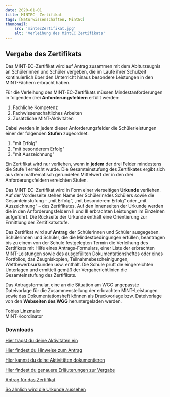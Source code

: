 ```yaml
---
date: 2020-01-01
title: MINTEC- Zertifikat
tags: [Naturwissenschaften, MintEC]
thumbnail: 
    src: 'mintecZertifikat.jpg'
    alt: 'Verleihung des MintEC Zertifikats' 
---
```


## Vergabe des Zertifikats

Das MINT-EC-Zertifikat wird auf Antrag zusammen mit dem Abiturzeugnis an Schülerinnen und Schüler vergeben, die im Laufe ihrer Schulzeit kontinuierlich über den Unterricht hinaus besondere Leistungen in den MINT-Fächern erbracht haben.

Für die Verleihung des MINT-EC-Zertifikats müssen Mindestanforderungen in folgenden drei <b>Anforderungsfeldern</b> erfüllt werden:

1. Fachliche Kompetenz
2. Fachwissenschaftliches Arbeiten
3. Zusätzliche MINT-Aktivitäten

Dabei werden in jedem dieser Anforderungsfelder die Schülerleistungen einer der folgenden <b>Stufen</b> zugeordnet:

1. "mit Erfolg"
2. "mit besonderem Erfolg"
3. "mit Auszeichnung"

Ein Zertifikat wird nur verliehen, wenn in <b>jedem</b> der drei Felder mindestens die Stufe 1 erreicht wurde. Die Gesamteinstufung des Zertifikates ergibt sich aus dem mathematisch gerundeten Mittelwert der in den drei Anforderungsfeldern erreichten Stufen.

Das MINT-EC-Zertifikat wird in Form einer vierseitigen <b>Urkunde</b> verliehen.
Auf der Vorderseite stehen Name der Schülerin/des Schülers sowie die Gesamteinstufung – „mit Erfolg“, „mit besonderem Erfolg“ oder „mit Auszeichnung“ – des Zertifikates. Auf den Innenseiten der Urkunde werden die in den Anforderungsfeldern II und III erbrachten Leistungen im Einzelnen aufgeführt. Die Rückseite der Urkunde enthält eine Orientierung zur Ermittlung der Zertifikatsstufe.

Das Zertifikat wird auf <b>Antrag</b> der Schülerinnen und Schüler ausgegeben. Schülerinnen und Schüler, die die Mindestbedingungen erfüllen, beantragen bis zu einem von der Schule festgelegten Termin die Verleihung des Zertifikats mit Hilfe eines Antrags-Formulars, einer Liste der erbrachten MINT-Leistungen sowie des ausgefüllten Dokumentationsheftes oder eines Portfolios, das Zeugniskopien, Teilnahmebescheinigungen, Wettbewerbsurkunden usw. enthält. Die Schule prüft die eingereichten Unterlagen und ermittelt gemäß der Vergaberichtlinien die Gesamteinstufung des Zertifikats.

Das Antragsformular, eine an die Situation am WGG angepasste Dateivorlage für die Zusammenstellung der erbrachten MINT-Leistungen sowie das Dokumentationsheft können als Druckvorlage bzw. Dateivorlage von den <b>Webseiten des WGG</b> heruntergeladen werden.

Tobias Linzmaier<br>
MINT-Koordinator

### Downloads

<a href="/documents/mintec_formblatt.pdf" target="_blank">Hier trägst du deine Aktivitäten ein</a>

<a href="/documents/mintec_zertifikat_handbuch.pdf"  target="_blank">Hier findest du Hinweise zum Antrag</a>

<a href="/documents/mintec_zertifikat_schuelerheft.pdf"  target="_blank">Hier kannst du deine Aktivitäten dokumentieren</a>

<a href="/documents/mintec_erlaeuterung_vergabe.pdf"  target="_blank">Hier findest du genauere Erläuterungen zur Vergabe</a>

<a href="/documents/mintec_antrag_zertifikat.pdf"  target="_blank">Antrag für das Zertifikat</a>


<a href="/documents/mintec_zertifikat_urkunde.pdf" target = "_blank">So ähnlich wird die Urkunde aussehen</a>